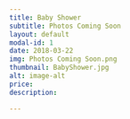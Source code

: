 ```yaml
---
title: Baby Shower
subtitle: Photos Coming Soon
layout: default
modal-id: 1
date: 2018-03-22
img: Photos Coming Soon.png
thumbnail: BabyShower.jpg
alt: image-alt
price: 
description: 

---
```

